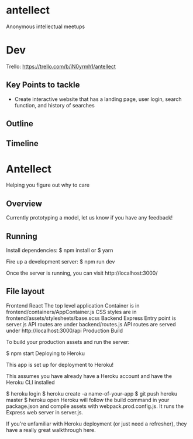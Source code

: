 # antellect
Anonymous intellectual meetups

# Dev

Trello: https://trello.com/b/iN0yrmh1/antellect

## Key Points to tackle ##
- Create interactive website that has a landing page, user login, search function, and history of searches

## Outline ##


## Timeline ##

# Antellect
Helping you figure out why to care

## Overview ##

Currently prototyping a model, let us know if you have any feedback!

## Running ##

Install dependencies: $ npm install or $ yarn

Fire up a development server: $ npm run dev

Once the server is running, you can visit http://localhost:3000/

## File layout ##

Frontend React
The top level application Container is in frontend/containers/AppContainer.js
CSS styles are in frontend/assets/stylesheets/base.scss
Backend Express
Entry point is server.js
API routes are under backend/routes.js
API routes are served under http://localhost:3000/api
Production Build

To build your production assets and run the server:

$ npm start
Deploying to Heroku

This app is set up for deployment to Heroku!

This assumes you have already have a Heroku account and have the Heroku CLI installed

$ heroku login
$ heroku create -a name-of-your-app
$ git push heroku master
$ heroku open
Heroku will follow the build command in your package.json and compile assets with webpack.prod.config.js. It runs the Express web server in server.js.

If you're unfamiliar with Heroku deployment (or just need a refresher), they have a really great walkthrough here.
